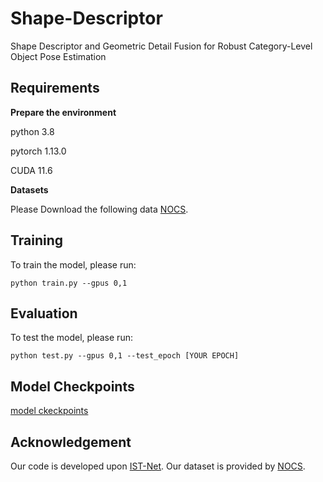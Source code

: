 # Shape-Descriptor
Shape Descriptor and Geometric Detail Fusion for Robust Category-Level Object Pose Estimation

## Requirements
**Prepare the environment**

python 3.8

pytorch 1.13.0

CUDA 11.6

**Datasets**

Please Download the following data [NOCS](https://github.com/hughw19/NOCS_CVPR2019).

## Training
To train the model, please run:

<code>python train.py  --gpus 0,1</code>


## Evaluation
To test the model, please run:

<code>python test.py --gpus 0,1 --test_epoch [YOUR EPOCH]</code>

## Model Checkpoints
[model ckeckpoints](https://drive.google.com/drive/folders/194Nuz10NVW2iOj_ccdVc9tqZ8jRwc7kP?usp=sharing)

## Acknowledgement
Our code is developed upon [IST-Net](https://github.com/CVMI-Lab/IST-Net?tab=readme-ov-file).
Our dataset is provided by [NOCS](https://github.com/hughw19/NOCS_CVPR2019).













